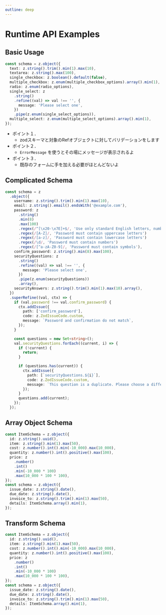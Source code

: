 ```yaml
---
outline: deep
---
```


# Runtime API Examples

## Basic Usage

```ts
const schema = z.object({
  text: z.string().trim().min(1).max(10),
  textarea: z.string().max(100),
  single_checkbox: z.boolean().default(false),
  multiple_checkbox: z.enum(multiple_checkbox_options).array().min(1),
  radio: z.enum(radio_options),
  single_select: z
    .string()
    .refine((val) => val !== '', {
      message: 'Please select one',
    })
    .pipe(z.enum(single_select_options)),
  multiple_select: z.enum(multiple_select_options).array().min(1),
});
```

<script setup lang="ts">
import BasicUsage from './components/BasicUsage.vue'
import ComplicatedSchema from './components/ComplicatedSchema.vue'
import ArrayObjectSchema from './components/ArrayObjectSchema.vue'
import TransformSchema from './components/TransformSchema.vue'
</script>

<BasicUsage></BasicUsage>

- ポイント１．
  - zodスキーマと対象のRefオブジェクトに対してバリデーションをします
- ポイント２．
  - `ErrorMessage` を使うとその場にメッセージが表示されるよ
- ポイント３．
  - 既存のフォームに手を加える必要がほとんどないよ

## Complicated Schema

```ts
const schema = z
  .object({
    username: z.string().trim().min(1).max(10),
    email: z.string().email().endsWith('@example.com'),
    password: z
      .string()
      .min(8)
      .max(100)
      .regex(/^[\x20-\x7E]+$/, 'Use only standard English letters, numbers, and symbols')
      .regex(/[A-Z]/, 'Password must contain uppercase letters')
      .regex(/[a-z]/, 'Password must contain lowercase letters')
      .regex(/\d/, 'Password must contain numbers')
      .regex(/[^a-zA-Z0-9]/, 'Password must contain symbols'),
    confirm_password: z.string().min(8).max(100),
    securityQuestions: z
      .string()
      .refine((val) => val !== '', {
        message: 'Please select one',
      })
      .pipe(z.enum(securityQuestions))
      .array(),
    securityAnswers: z.string().trim().min(1).max(10).array(),
  })
  .superRefine((val, ctx) => {
    if (val.password !== val.confirm_password) {
      ctx.addIssue({
        path: ['confirm_password'],
        code: z.ZodIssueCode.custom,
        message: `Password and confirmation do not match`,
      });
    }

    const questions = new Set<string>();
    val.securityQuestions.forEach((current, i) => {
      if (!current) {
        return;
      }

      if (questions.has(current)) {
        ctx.addIssue({
          path: [`securityQuestions.${i}`],
          code: z.ZodIssueCode.custom,
          message: `This question is a duplicate. Please choose a different question.`,
        });
      }
      questions.add(current);
    });
  });
```

<ComplicatedSchema></ComplicatedSchema>

## Array Object Schema

```ts
const ItemSchema = z.object({
  id: z.string().uuid(),
  item: z.string().min(1).max(50),
  cost: z.number().int().min(-10_000).max(10_000),
  quantity: z.number().int().positive().max(100),
  price: z
    .number()
    .int()
    .min(-10_000 * 100)
    .max(10_000 * 100 * 100),
});
const schema = z.object({
  issue_date: z.string().date(),
  due_date: z.string().date(),
  invoice_to: z.string().trim().min(1).max(50),
  details: ItemSchema.array().min(1),
});
```

<ArrayObjectSchema></ArrayObjectSchema>

## Transform Schema

```ts
const ItemSchema = z.object({
  id: z.string().uuid(),
  item: z.string().min(1).max(50),
  cost: z.number().int().min(-10_000).max(10_000),
  quantity: z.number().int().positive().max(100),
  price: z
    .number()
    .int()
    .min(-10_000 * 100)
    .max(10_000 * 100 * 100),
});
const schema = z.object({
  issue_date: z.string().date(),
  due_date: z.string().date(),
  invoice_to: z.string().trim().min(1).max(50),
  details: ItemSchema.array().min(1),
});
```

<TransformSchema></TransformSchema>
